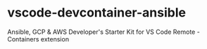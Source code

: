 # vscode-devcontainer-ansible
Ansible, GCP &amp; AWS Developer's Starter Kit for VS Code Remote - Containers extension
